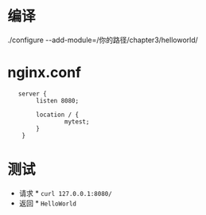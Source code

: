 # 编译
./configure --add-module=/你的路径/chapter3/helloworld/

# nginx.conf
```   
   server {
        listen 8080;

        location / {
                mytest;
        }
    }
   ```

# 测试
* 请求 *
`curl 127.0.0.1:8080/`
* 返回 *
`HelloWorld`
